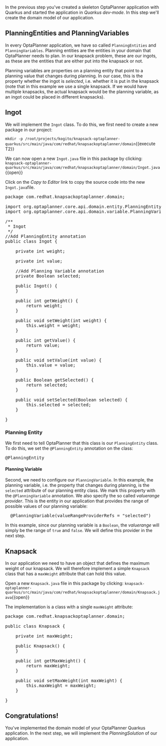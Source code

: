 In the previous step you've created a skeleton OptaPlanner application with Quarkus and started the application in _Quarkus dev-mode_. In this step we'll create the domain model of our application.

## PlanningEntities and PlanningVariables

In every OptaPlanner application, we have so called `PlanningEntities` and `PlanningVariables`. Planning entities are the entities in your domain that OptaPlanner needs to plan. In our knapsack problem, these are our ingots, as these are the entities that are either put into the knapsack or not.

Planning variables are properties on a planning entity that point to a planning value that changes during planning. In our case, this is the property whether the ingot is _selected_, i.e. whether it is put in the knapsack (note that in this example we use a single knapsack. If we would have multiple knapsacks, the actual knapsack would be the planning variable, as an ingot could be placed in different knapsacks).

## Ingot

We will implement the `Ingot` class. To do this, we first need to create a new package in our project:

`mkdir -p /root/projects/kogito/knapsack-optaplanner-quarkus/src/main/java/com/redhat/knapsackoptaplanner/domain`{{execute T2}}

We can now open a new `Ingot.java` file in this package by clicking: `knapsack-optaplanner-quarkus/src/main/java/com/redhat/knapsackoptaplanner/domain/Ingot.java`{{open}}

Click on the _Copy to Editor_ link to copy the source code into the new `Ingot.java`file.

<pre class="file" data-filename="./knapsack-optaplanner-quarkus/src/main/java/com/redhat/knapsackoptaplanner/domain/Ingot.java" data-target="replace">
package com.redhat.knapsackoptaplanner.domain;

import org.optaplanner.core.api.domain.entity.PlanningEntity;
import org.optaplanner.core.api.domain.variable.PlanningVariable;

/**
 * Ingot
 */
//Add PlanningEntity annotation
public class Ingot {

    private int weight;

    private int value;

    //Add Planning Variable annotation
    private Boolean selected;

    public Ingot() {
    }

    public int getWeight() {
        return weight;
    }

    public void setWeight(int weight) {
        this.weight = weight;
    }

    public int getValue() {
        return value;
    }

    public void setValue(int value) {
        this.value = value;
    }

    public Boolean getSelected() {
        return selected;
    }

    public void setSelected(Boolean selected) {
        this.selected = selected;
    }

}
</pre>

### Planning Entity

We first need to tell OptaPlanner that this class is our `PlanningEntity` class. To do this, we set the `@PlanningEntity` annotation on the class:
<pre class="file" data-filename="./knapsack-optaplanner-quarkus/src/main/java/com/redhat/knapsackoptaplanner/domain/Ingot.java" data-target="insert" data-marker="//Add PlanningEntity annotation">
@PlanningEntity
</pre>

#### Planning Variable

Second, we need to configure our `PlanningVariable`. In this example, the planning variable, i.e. the property that changes during planning, is the `selected` attribute of our planning entity class. We mark this property with the `@PlanningVariable` annotation. We also specify the so called _valuerange provider_. This is the entity in our application that provides the range of possible values of our planning variable:

<pre class="file" data-filename="./knapsack-optaplanner-quarkus/src/main/java/com/redhat/knapsackoptaplanner/domain/Ingot.java" data-target="insert" data-marker="  //Add Planning Variable annotation">
  @PlanningVariable(valueRangeProviderRefs = "selected")
</pre>

In this example, since our planning variable is a `Boolean`, the _valuerange_ will simply be the range of `true` and `false`. We will define this provider in the next step.

## Knapsack

In our application we need to have an object that defines the maximum weight of our knapsack. We will therefore implement a simple `Knapsack` class that has a `maxWeight` attribute that can hold this value.

Open a new `Knapsack.java` file in this package by clicking: `knapsack-optaplanner-quarkus/src/main/java/com/redhat/knapsackoptaplanner/domain/Knapsack.java`{{open}}

The implementation is a class with a single `maxWeight` attribute:

<pre class="file" data-filename="./knapsack-optaplanner-quarkus/src/main/java/com/redhat/knapsackoptaplanner/domain/Knapsack.java" data-target="replace">
package com.redhat.knapsackoptaplanner.domain;

public class Knapsack {

    private int maxWeight;

    public Knapsack() {
    }

    public int getMaxWeight() {
        return maxWeight;
    }

    public void setMaxWeight(int maxWeight) {
        this.maxWeight = maxWeight;
    }

}
</pre>

## Congratulations!

You've implemented the domain model of your OptaPlanner Quarkus application. In the next step, we will implement the _PlanningSolution_ of our application.
